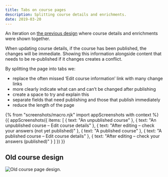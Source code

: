 ```yaml
---
title: Tabs on course pages
description: Splitting course details and enrichments.
date: 2019-03-20
---
```


An iteration on [the previous design](#old-course-design) where course details and enrichments were shown together.

When updating course details, if the course has been published, the changes will be immediate. Showing this information alongside content that needs to be re-published if it changes creates a conflict.

By splitting the page into tabs we:

* replace the often missed ‘Edit course information’ link with many change links
* more clearly indicate what can and can’t be changed after publishing
* create a space to try and explain this
* separate fields that need publishing and those that publish immediately
* reduce the length of the page

{% from "screenshots/macro.njk" import appScreenshots with context %}
{{ appScreenshots({
  items: [
    { text: "An unpublished course" },
    { text: "An unpublished course – Edit course details" },
    { text: "After editing – check your answers (not yet published)" },
    { text: "A published course" },
    { text: "A published course – Edit course details" },
    { text: "After editing – check your answers (published)" }
  ]
}) }}

## Old course design

![Old course page design.](/publish-teacher-training-courses/deleting-and-withdrawing/course-that-can-be-deleted.png "Delete link has been added to the bottom of the status column.")

